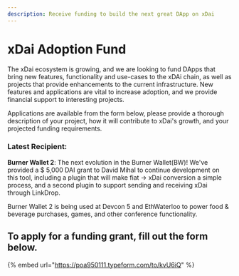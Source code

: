 ```yaml
---
description: Receive funding to build the next great DApp on xDai
---
```


# xDai Adoption Fund

The xDai ecosystem is growing, and we are looking to fund DApps that bring new features, functionality and use-cases to the xDAi chain, as well as projects that provide enhancements to the current infrastructure. New features and applications are vital to increase adoption, and we provide financial support to interesting projects. 

Applications are available from the form below, please provide a thorough description of your project, how it will contribute to xDai's growth, and your projected funding requirements.

### Latest Recipient:

**Burner Wallet 2**: The next evolution in the Burner Wallet\(BW\)! We've provided a $ 5,000 DAI grant to David Mihal to continue development on this tool, including a plugin that will make fiat -&gt; xDai conversion a simple process, and a second plugin to support sending and receiving xDai through LinkDrop.   

Burner Wallet 2 is being used at Devcon 5 and EthWaterloo to power food & beverage purchases, games, and other conference functionality.

## To apply for a funding grant, fill out the form below.

{% embed url="https://poa950111.typeform.com/to/kvU6iQ" %}



